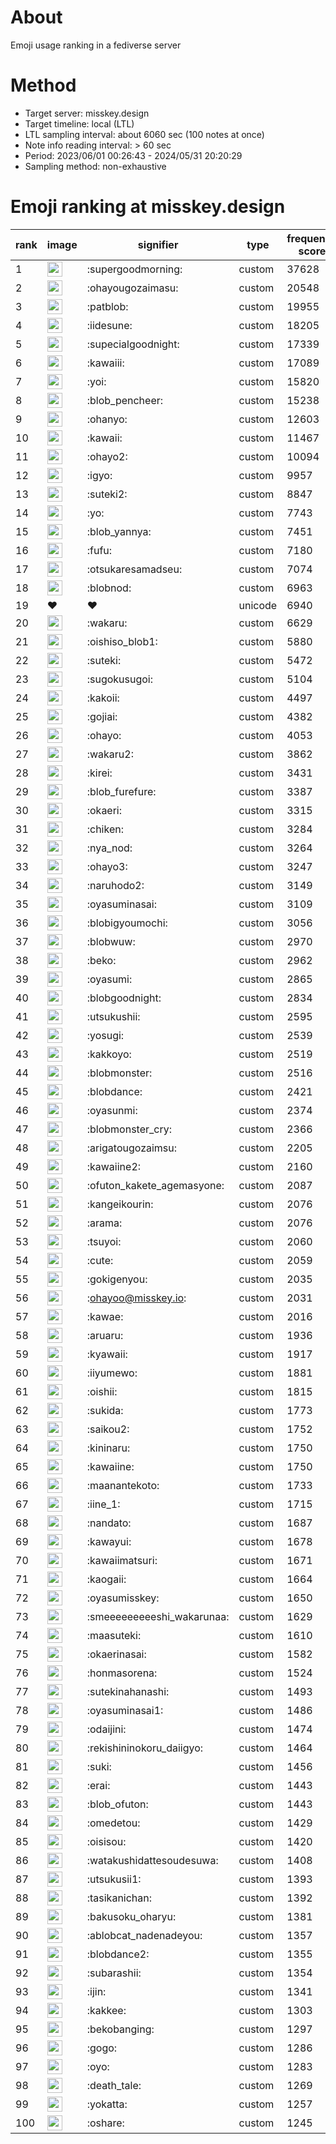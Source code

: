 # About
Emoji usage ranking in a fediverse server

# Method
- Target server: misskey.design
- Target timeline: local (LTL)
- LTL sampling interval: about 6060 sec (100 notes at once)
- Note info reading interval: > 60 sec
- Period: 2023/06/01 00:26:43 - 2024/05/31 20:20:29 
- Sampling method: non-exhaustive

# Emoji ranking at misskey.design

|rank|image|signifier|type|frequency score|
|----|----|----|----|----|
|1|<img height="24" src="https://misskey.design/emoji/supergoodmorning.webp">|:supergoodmorning:|custom|37628|
|2|<img height="24" src="https://misskey.design/emoji/ohayougozaimasu.webp">|:ohayougozaimasu:|custom|20548|
|3|<img height="24" src="https://misskey.design/emoji/patblob.webp">|:patblob:|custom|19955|
|4|<img height="24" src="https://misskey.design/emoji/iidesune.webp">|:iidesune:|custom|18205|
|5|<img height="24" src="https://misskey.design/emoji/supecialgoodnight.webp">|:supecialgoodnight:|custom|17339|
|6|<img height="24" src="https://misskey.design/emoji/kawaiii.webp">|:kawaiii:|custom|17089|
|7|<img height="24" src="https://misskey.design/emoji/yoi.webp">|:yoi:|custom|15820|
|8|<img height="24" src="https://misskey.design/emoji/blob_pencheer.webp">|:blob_pencheer:|custom|15238|
|9|<img height="24" src="https://misskey.design/emoji/ohanyo.webp">|:ohanyo:|custom|12603|
|10|<img height="24" src="https://misskey.design/emoji/kawaii.webp">|:kawaii:|custom|11467|
|11|<img height="24" src="https://misskey.design/emoji/ohayo2.webp">|:ohayo2:|custom|10094|
|12|<img height="24" src="https://misskey.design/emoji/igyo.webp">|:igyo:|custom|9957|
|13|<img height="24" src="https://misskey.design/emoji/suteki2.webp">|:suteki2:|custom|8847|
|14|<img height="24" src="https://misskey.design/emoji/yo.webp">|:yo:|custom|7743|
|15|<img height="24" src="https://misskey.design/emoji/blob_yannya.webp">|:blob_yannya:|custom|7451|
|16|<img height="24" src="https://misskey.design/emoji/fufu.webp">|:fufu:|custom|7180|
|17|<img height="24" src="https://misskey.design/emoji/otsukaresamadseu.webp">|:otsukaresamadseu:|custom|7074|
|18|<img height="24" src="https://misskey.design/emoji/blobnod.webp">|:blobnod:|custom|6963|
|19|❤|❤|unicode|6940|
|20|<img height="24" src="https://misskey.design/emoji/wakaru.webp">|:wakaru:|custom|6629|
|21|<img height="24" src="https://misskey.design/emoji/oishiso_blob1.webp">|:oishiso_blob1:|custom|5880|
|22|<img height="24" src="https://misskey.design/emoji/suteki.webp">|:suteki:|custom|5472|
|23|<img height="24" src="https://misskey.design/emoji/sugokusugoi.webp">|:sugokusugoi:|custom|5104|
|24|<img height="24" src="https://misskey.design/emoji/kakoii.webp">|:kakoii:|custom|4497|
|25|<img height="24" src="https://misskey.design/emoji/gojiai.webp">|:gojiai:|custom|4382|
|26|<img height="24" src="https://misskey.design/emoji/ohayo.webp">|:ohayo:|custom|4053|
|27|<img height="24" src="https://misskey.design/emoji/wakaru2.webp">|:wakaru2:|custom|3862|
|28|<img height="24" src="https://misskey.design/emoji/kirei.webp">|:kirei:|custom|3431|
|29|<img height="24" src="https://misskey.design/emoji/blob_furefure.webp">|:blob_furefure:|custom|3387|
|30|<img height="24" src="https://misskey.design/emoji/okaeri.webp">|:okaeri:|custom|3315|
|31|<img height="24" src="https://misskey.design/emoji/chiken.webp">|:chiken:|custom|3284|
|32|<img height="24" src="https://misskey.design/emoji/nya_nod.webp">|:nya_nod:|custom|3264|
|33|<img height="24" src="https://misskey.design/emoji/ohayo3.webp">|:ohayo3:|custom|3247|
|34|<img height="24" src="https://misskey.design/emoji/naruhodo2.webp">|:naruhodo2:|custom|3149|
|35|<img height="24" src="https://misskey.design/emoji/oyasuminasai.webp">|:oyasuminasai:|custom|3109|
|36|<img height="24" src="https://misskey.design/emoji/blobigyoumochi.webp">|:blobigyoumochi:|custom|3056|
|37|<img height="24" src="https://misskey.design/emoji/blobwuw.webp">|:blobwuw:|custom|2970|
|38|<img height="24" src="https://misskey.design/emoji/beko.webp">|:beko:|custom|2962|
|39|<img height="24" src="https://misskey.design/emoji/oyasumi.webp">|:oyasumi:|custom|2865|
|40|<img height="24" src="https://misskey.design/emoji/blobgoodnight.webp">|:blobgoodnight:|custom|2834|
|41|<img height="24" src="https://misskey.design/emoji/utsukushii.webp">|:utsukushii:|custom|2595|
|42|<img height="24" src="https://misskey.design/emoji/yosugi.webp">|:yosugi:|custom|2539|
|43|<img height="24" src="https://misskey.design/emoji/kakkoyo.webp">|:kakkoyo:|custom|2519|
|44|<img height="24" src="https://misskey.design/emoji/blobmonster.webp">|:blobmonster:|custom|2516|
|45|<img height="24" src="https://misskey.design/emoji/blobdance.webp">|:blobdance:|custom|2421|
|46|<img height="24" src="https://misskey.design/emoji/oyasunmi.webp">|:oyasunmi:|custom|2374|
|47|<img height="24" src="https://misskey.design/emoji/blobmonster_cry.webp">|:blobmonster_cry:|custom|2366|
|48|<img height="24" src="https://misskey.design/emoji/arigatougozaimsu.webp">|:arigatougozaimsu:|custom|2205|
|49|<img height="24" src="https://misskey.design/emoji/kawaiine2.webp">|:kawaiine2:|custom|2160|
|50|<img height="24" src="https://misskey.design/emoji/ofuton_kakete_agemasyone.webp">|:ofuton_kakete_agemasyone:|custom|2087|
|51|<img height="24" src="https://misskey.design/emoji/kangeikourin.webp">|:kangeikourin:|custom|2076|
|52|<img height="24" src="https://misskey.design/emoji/arama.webp">|:arama:|custom|2076|
|53|<img height="24" src="https://misskey.design/emoji/tsuyoi.webp">|:tsuyoi:|custom|2060|
|54|<img height="24" src="https://misskey.design/emoji/cute.webp">|:cute:|custom|2059|
|55|<img height="24" src="https://misskey.design/emoji/gokigenyou.webp">|:gokigenyou:|custom|2035|
|56|<img height="24" src="https://misskey.design/emoji/ohayoo.webp">|:ohayoo@misskey.io:|custom|2031|
|57|<img height="24" src="https://misskey.design/emoji/kawae.webp">|:kawae:|custom|2016|
|58|<img height="24" src="https://misskey.design/emoji/aruaru.webp">|:aruaru:|custom|1936|
|59|<img height="24" src="https://misskey.design/emoji/kyawaii.webp">|:kyawaii:|custom|1917|
|60|<img height="24" src="https://misskey.design/emoji/iiyumewo.webp">|:iiyumewo:|custom|1881|
|61|<img height="24" src="https://misskey.design/emoji/oishii.webp">|:oishii:|custom|1815|
|62|<img height="24" src="https://misskey.design/emoji/sukida.webp">|:sukida:|custom|1773|
|63|<img height="24" src="https://misskey.design/emoji/saikou2.webp">|:saikou2:|custom|1752|
|64|<img height="24" src="https://misskey.design/emoji/kininaru.webp">|:kininaru:|custom|1750|
|65|<img height="24" src="https://misskey.design/emoji/kawaiine.webp">|:kawaiine:|custom|1750|
|66|<img height="24" src="https://misskey.design/emoji/maanantekoto.webp">|:maanantekoto:|custom|1733|
|67|<img height="24" src="https://misskey.design/emoji/iine_1.webp">|:iine_1:|custom|1715|
|68|<img height="24" src="https://misskey.design/emoji/nandato.webp">|:nandato:|custom|1687|
|69|<img height="24" src="https://misskey.design/emoji/kawayui.webp">|:kawayui:|custom|1678|
|70|<img height="24" src="https://misskey.design/emoji/kawaiimatsuri.webp">|:kawaiimatsuri:|custom|1671|
|71|<img height="24" src="https://misskey.design/emoji/kaogaii.webp">|:kaogaii:|custom|1664|
|72|<img height="24" src="https://misskey.design/emoji/oyasumisskey.webp">|:oyasumisskey:|custom|1650|
|73|<img height="24" src="https://misskey.design/emoji/smeeeeeeeeeshi_wakarunaa.webp">|:smeeeeeeeeeshi_wakarunaa:|custom|1629|
|74|<img height="24" src="https://misskey.design/emoji/maasuteki.webp">|:maasuteki:|custom|1610|
|75|<img height="24" src="https://misskey.design/emoji/okaerinasai.webp">|:okaerinasai:|custom|1582|
|76|<img height="24" src="https://misskey.design/emoji/honmasorena.webp">|:honmasorena:|custom|1524|
|77|<img height="24" src="https://misskey.design/emoji/sutekinahanashi.webp">|:sutekinahanashi:|custom|1493|
|78|<img height="24" src="https://misskey.design/emoji/oyasuminasai1.webp">|:oyasuminasai1:|custom|1486|
|79|<img height="24" src="https://misskey.design/emoji/odaijini.webp">|:odaijini:|custom|1474|
|80|<img height="24" src="https://misskey.design/emoji/rekishininokoru_daiigyo.webp">|:rekishininokoru_daiigyo:|custom|1464|
|81|<img height="24" src="https://misskey.design/emoji/suki.webp">|:suki:|custom|1456|
|82|<img height="24" src="https://misskey.design/emoji/erai.webp">|:erai:|custom|1443|
|83|<img height="24" src="https://misskey.design/emoji/blob_ofuton.webp">|:blob_ofuton:|custom|1443|
|84|<img height="24" src="https://misskey.design/emoji/omedetou.webp">|:omedetou:|custom|1429|
|85|<img height="24" src="https://misskey.design/emoji/oisisou.webp">|:oisisou:|custom|1420|
|86|<img height="24" src="https://misskey.design/emoji/watakushidattesoudesuwa.webp">|:watakushidattesoudesuwa:|custom|1408|
|87|<img height="24" src="https://misskey.design/emoji/utsukusii1.webp">|:utsukusii1:|custom|1393|
|88|<img height="24" src="https://misskey.design/emoji/tasikanichan.webp">|:tasikanichan:|custom|1392|
|89|<img height="24" src="https://misskey.design/emoji/bakusoku_oharyu.webp">|:bakusoku_oharyu:|custom|1381|
|90|<img height="24" src="https://misskey.design/emoji/ablobcat_nadenadeyou.webp">|:ablobcat_nadenadeyou:|custom|1357|
|91|<img height="24" src="https://misskey.design/emoji/blobdance2.webp">|:blobdance2:|custom|1355|
|92|<img height="24" src="https://misskey.design/emoji/subarashii.webp">|:subarashii:|custom|1354|
|93|<img height="24" src="https://misskey.design/emoji/ijin.webp">|:ijin:|custom|1341|
|94|<img height="24" src="https://misskey.design/emoji/kakkee.webp">|:kakkee:|custom|1303|
|95|<img height="24" src="https://misskey.design/emoji/bekobanging.webp">|:bekobanging:|custom|1297|
|96|<img height="24" src="https://misskey.design/emoji/gogo.webp">|:gogo:|custom|1286|
|97|<img height="24" src="https://misskey.design/emoji/oyo.webp">|:oyo:|custom|1283|
|98|<img height="24" src="https://misskey.design/emoji/death_tale.webp">|:death_tale:|custom|1269|
|99|<img height="24" src="https://misskey.design/emoji/yokatta.webp">|:yokatta:|custom|1257|
|100|<img height="24" src="https://misskey.design/emoji/oshare.webp">|:oshare:|custom|1245|
